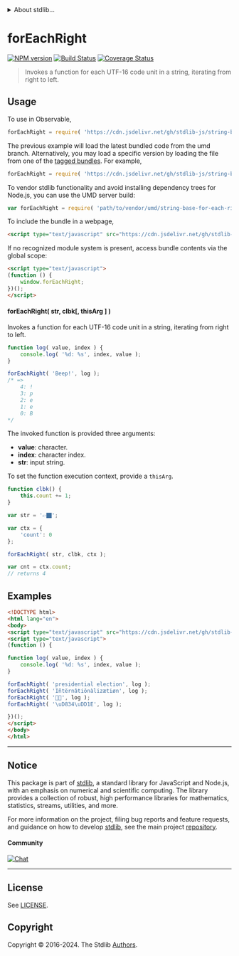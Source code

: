 <!--

@license Apache-2.0

Copyright (c) 2024 The Stdlib Authors.

Licensed under the Apache License, Version 2.0 (the "License");
you may not use this file except in compliance with the License.
You may obtain a copy of the License at

   http://www.apache.org/licenses/LICENSE-2.0

Unless required by applicable law or agreed to in writing, software
distributed under the License is distributed on an "AS IS" BASIS,
WITHOUT WARRANTIES OR CONDITIONS OF ANY KIND, either express or implied.
See the License for the specific language governing permissions and
limitations under the License.

-->


<details>
  <summary>
    About stdlib...
  </summary>
  <p>We believe in a future in which the web is a preferred environment for numerical computation. To help realize this future, we've built stdlib. stdlib is a standard library, with an emphasis on numerical and scientific computation, written in JavaScript (and C) for execution in browsers and in Node.js.</p>
  <p>The library is fully decomposable, being architected in such a way that you can swap out and mix and match APIs and functionality to cater to your exact preferences and use cases.</p>
  <p>When you use stdlib, you can be absolutely certain that you are using the most thorough, rigorous, well-written, studied, documented, tested, measured, and high-quality code out there.</p>
  <p>To join us in bringing numerical computing to the web, get started by checking us out on <a href="https://github.com/stdlib-js/stdlib">GitHub</a>, and please consider <a href="https://opencollective.com/stdlib">financially supporting stdlib</a>. We greatly appreciate your continued support!</p>
</details>

# forEachRight

[![NPM version][npm-image]][npm-url] [![Build Status][test-image]][test-url] [![Coverage Status][coverage-image]][coverage-url] <!-- [![dependencies][dependencies-image]][dependencies-url] -->

> Invokes a function for each UTF-16 code unit in a string, iterating from right to left.

<!-- Section to include introductory text. Make sure to keep an empty line after the intro `section` element and another before the `/section` close. -->

<section class="intro">

</section>

<!-- /.intro -->

<!-- Package usage documentation. -->



<section class="usage">

## Usage

To use in Observable,

```javascript
forEachRight = require( 'https://cdn.jsdelivr.net/gh/stdlib-js/string-base-for-each-right@umd/browser.js' )
```
The previous example will load the latest bundled code from the umd branch. Alternatively, you may load a specific version by loading the file from one of the [tagged bundles](https://github.com/stdlib-js/string-base-for-each-right/tags). For example,

```javascript
forEachRight = require( 'https://cdn.jsdelivr.net/gh/stdlib-js/string-base-for-each-right@v0.1.0-umd/browser.js' )
```

To vendor stdlib functionality and avoid installing dependency trees for Node.js, you can use the UMD server build:

```javascript
var forEachRight = require( 'path/to/vendor/umd/string-base-for-each-right/index.js' )
```

To include the bundle in a webpage,

```html
<script type="text/javascript" src="https://cdn.jsdelivr.net/gh/stdlib-js/string-base-for-each-right@umd/browser.js"></script>
```

If no recognized module system is present, access bundle contents via the global scope:

```html
<script type="text/javascript">
(function () {
    window.forEachRight;
})();
</script>
```

#### forEachRight( str, clbk\[, thisArg ] )

Invokes a function for each UTF-16 code unit in a string, iterating from right to left.

```javascript
function log( value, index ) {
    console.log( '%d: %s', index, value );
}

forEachRight( 'Beep!', log );
/* =>
    4: !
    3: p
    2: e
    1: e
    0: B
*/
```

The invoked function is provided three arguments:

-   **value**: character.
-   **index**: character index.
-   **str**: input string.

To set the function execution context, provide a `thisArg`.

```javascript
function clbk() {
    this.count += 1;
}

var str = '👉🏿';

var ctx = {
    'count': 0
};

forEachRight( str, clbk, ctx );

var cnt = ctx.count;
// returns 4
```

</section>

<!-- /.usage -->

<!-- Package usage notes. Make sure to keep an empty line after the `section` element and another before the `/section` close. -->

<section class="notes">

</section>

<!-- /.notes -->

<!-- Package usage examples. -->

<section class="examples">

## Examples

<!-- eslint no-undef: "error" -->

```html
<!DOCTYPE html>
<html lang="en">
<body>
<script type="text/javascript" src="https://cdn.jsdelivr.net/gh/stdlib-js/string-base-for-each-right@umd/browser.js"></script>
<script type="text/javascript">
(function () {

function log( value, index ) {
    console.log( '%d: %s', index, value );
}

forEachRight( 'presidential election', log );
forEachRight( 'Iñtërnâtiônàlizætiøn', log );
forEachRight( '🌷🍕', log );
forEachRight( '\uD834\uDD1E', log );

})();
</script>
</body>
</html>
```

</section>

<!-- /.examples -->

<!-- Section to include cited references. If references are included, add a horizontal rule *before* the section. Make sure to keep an empty line after the `section` element and another before the `/section` close. -->

<section class="references">

</section>

<!-- /.references -->

<!-- Section for related `stdlib` packages. Do not manually edit this section, as it is automatically populated. -->

<section class="related">

</section>

<!-- /.related -->

<!-- Section for all links. Make sure to keep an empty line after the `section` element and another before the `/section` close. -->


<section class="main-repo" >

* * *

## Notice

This package is part of [stdlib][stdlib], a standard library for JavaScript and Node.js, with an emphasis on numerical and scientific computing. The library provides a collection of robust, high performance libraries for mathematics, statistics, streams, utilities, and more.

For more information on the project, filing bug reports and feature requests, and guidance on how to develop [stdlib][stdlib], see the main project [repository][stdlib].

#### Community

[![Chat][chat-image]][chat-url]

---

## License

See [LICENSE][stdlib-license].


## Copyright

Copyright &copy; 2016-2024. The Stdlib [Authors][stdlib-authors].

</section>

<!-- /.stdlib -->

<!-- Section for all links. Make sure to keep an empty line after the `section` element and another before the `/section` close. -->

<section class="links">

[npm-image]: http://img.shields.io/npm/v/@stdlib/string-base-for-each-right.svg
[npm-url]: https://npmjs.org/package/@stdlib/string-base-for-each-right

[test-image]: https://github.com/stdlib-js/string-base-for-each-right/actions/workflows/test.yml/badge.svg?branch=v0.1.0
[test-url]: https://github.com/stdlib-js/string-base-for-each-right/actions/workflows/test.yml?query=branch:v0.1.0

[coverage-image]: https://img.shields.io/codecov/c/github/stdlib-js/string-base-for-each-right/main.svg
[coverage-url]: https://codecov.io/github/stdlib-js/string-base-for-each-right?branch=main

<!--

[dependencies-image]: https://img.shields.io/david/stdlib-js/string-base-for-each-right.svg
[dependencies-url]: https://david-dm.org/stdlib-js/string-base-for-each-right/main

-->

[chat-image]: https://img.shields.io/gitter/room/stdlib-js/stdlib.svg
[chat-url]: https://app.gitter.im/#/room/#stdlib-js_stdlib:gitter.im

[stdlib]: https://github.com/stdlib-js/stdlib

[stdlib-authors]: https://github.com/stdlib-js/stdlib/graphs/contributors

[umd]: https://github.com/umdjs/umd
[es-module]: https://developer.mozilla.org/en-US/docs/Web/JavaScript/Guide/Modules

[deno-url]: https://github.com/stdlib-js/string-base-for-each-right/tree/deno
[deno-readme]: https://github.com/stdlib-js/string-base-for-each-right/blob/deno/README.md
[umd-url]: https://github.com/stdlib-js/string-base-for-each-right/tree/umd
[umd-readme]: https://github.com/stdlib-js/string-base-for-each-right/blob/umd/README.md
[esm-url]: https://github.com/stdlib-js/string-base-for-each-right/tree/esm
[esm-readme]: https://github.com/stdlib-js/string-base-for-each-right/blob/esm/README.md
[branches-url]: https://github.com/stdlib-js/string-base-for-each-right/blob/main/branches.md

[stdlib-license]: https://raw.githubusercontent.com/stdlib-js/string-base-for-each-right/main/LICENSE

<!-- <related-links> -->

<!-- </related-links> -->

</section>

<!-- /.links -->

